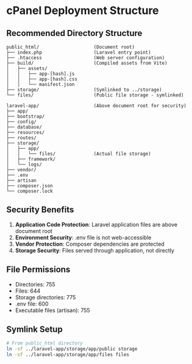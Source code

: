 # cPanel Deployment Structure

## Recommended Directory Structure

```
public_html/                    (Document root)
├── index.php                   (Laravel entry point)
├── .htaccess                   (Web server configuration)
├── build/                      (Compiled assets from Vite)
│   ├── assets/
│   │   ├── app-[hash].js
│   │   ├── app-[hash].css
│   │   └── manifest.json
├── storage/                    (Symlinked to ../storage)
└── files/                      (Public file storage - symlinked)

laravel-app/                    (Above document root for security)
├── app/
├── bootstrap/
├── config/
├── database/
├── resources/
├── routes/
├── storage/
│   ├── app/
│   │   └── files/              (Actual file storage)
│   ├── framework/
│   └── logs/
├── vendor/
├── .env
├── artisan
├── composer.json
└── composer.lock
```

## Security Benefits

1. **Application Code Protection**: Laravel application files are above document root
2. **Environment Security**: .env file is not web-accessible
3. **Vendor Protection**: Composer dependencies are protected
4. **Storage Security**: Files served through application, not directly

## File Permissions

- Directories: 755
- Files: 644
- Storage directories: 775
- .env file: 600
- Executable files (artisan): 755

## Symlink Setup

```bash
# From public_html directory
ln -sf ../laravel-app/storage/app/public storage
ln -sf ../laravel-app/storage/app/files files
```
